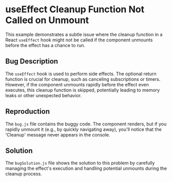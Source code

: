 # useEffect Cleanup Function Not Called on Unmount
This example demonstrates a subtle issue where the cleanup function in a React `useEffect` hook might not be called if the component unmounts before the effect has a chance to run.

## Bug Description
The `useEffect` hook is used to perform side effects.  The optional return function is crucial for cleanup, such as canceling subscriptions or timers. However, if the component unmounts rapidly before the effect even executes, this cleanup function is skipped, potentially leading to memory leaks or other unexpected behavior.

## Reproduction
The `bug.js` file contains the buggy code.  The component renders, but if you rapidly unmount it (e.g., by quickly navigating away), you'll notice that the 'Cleanup' message never appears in the console.

## Solution
The `bugSolution.js` file shows the solution to this problem by carefully managing the effect's execution and handling potential unmounts during the cleanup process.